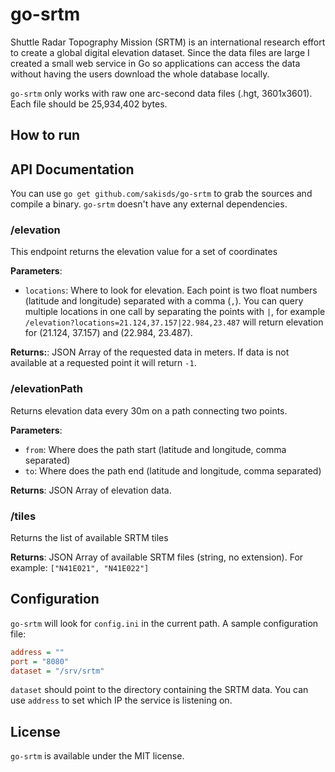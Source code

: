 # go-srtm
Shuttle Radar Topography Mission (SRTM) is an international research effort to create a global digital elevation dataset. Since the data files are large I created a small web service in Go so applications can access the data without having the users download the whole database locally.

`go-srtm` only works with raw one arc-second data files (.hgt, 3601x3601). Each file should be 25,934,402 bytes.

## How to run

## API Documentation
You can use `go get github.com/sakisds/go-srtm` to grab the sources and compile a binary. `go-srtm` doesn't have any external dependencies.

### /elevation
This endpoint returns the elevation value for a set of coordinates

**Parameters**:
 * `locations`: Where to look for elevation. Each point is two float numbers (latitude and longitude) separated with
                a comma (`,`). You can query multiple locations in one call by separating the points with `|`, for
                example `/elevation?locations=21.124,37.157|22.984,23.487` will return elevation for (21.124, 37.157)
                and (22.984, 23.487).

**Returns:**: JSON Array of the requested data in meters. If data is not available at a requested point it will return
              `-1`.

### /elevationPath
Returns elevation data every 30m on a path connecting two points.

**Parameters**:
 * `from`: Where does the path start (latitude and longitude, comma separated)
 * `to`: Where does the path end (latitude and longitude, comma separated)
 
**Returns**: JSON Array of elevation data.

### /tiles
Returns the list of available SRTM tiles

**Returns**: JSON Array of available SRTM files (string, no extension). For example: `["N41E021", "N41E022"]`


## Configuration
`go-srtm` will look for `config.ini` in the current path. A sample configuration file:
```ini
address = ""
port = "8080"
dataset = "/srv/srtm"
```

`dataset` should point to the directory containing the SRTM data. You can use `address` to set which IP the service
is listening on.

## License
`go-srtm` is available under the MIT license.
